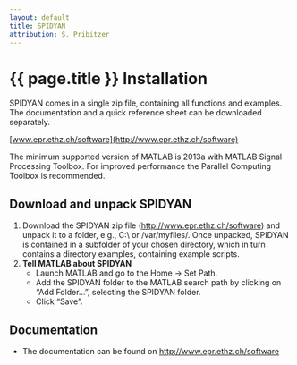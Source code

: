 ```yaml
---
layout: default
title: SPIDYAN
attribution: S. Pribitzer
---
```


# {{ page.title }} Installation

SPIDYAN comes in a single zip file, containing all functions and
examples. The documentation and a quick reference sheet can be
downloaded separately.

[www.epr.ethz.ch/software](http://www.epr.ethz.ch/software)

The minimum supported version of MATLAB is 2013a with MATLAB Signal
Processing Toolbox. For improved performance the Parallel Computing
Toolbox is recommended.

## Download and unpack SPIDYAN

1. Download the SPIDYAN zip file (<http://www.epr.ethz.ch/software>) and unpack it to a folder, e.g., C:\\ or /var/myfiles/. Once unpacked, SPIDYAN is contained in a subfolder of your chosen directory, which in turn contains a directory examples, containing example scripts.
1. **Tell MATLAB about SPIDYAN**
    - Launch MATLAB and go to the Home → Set Path.
    - Add the SPIDYAN folder to the MATLAB search path by clicking on “Add Folder…”, selecting the SPIDYAN folder.
    - Click “Save”.

## Documentation

- The documentation can be found on <http://www.epr.ethz.ch/software>



